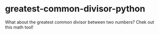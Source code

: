 # greatest-common-divisor-python
What about the greatest common divisor between two numbers? Chek out this math tool!
